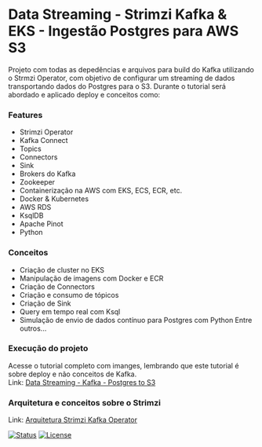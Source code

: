 Data Streaming - Strimzi Kafka & EKS - Ingestão Postgres para AWS S3
=================
Projeto com todas as depedências e arquivos para build do Kafka utilizando o Strmzi Operator, com objetivo de configurar um streaming de dados transportando dados do Postgres para o S3. Durante o tutorial será abordado e aplicado deploy e conceitos como:
### Features ###
- Strimzi Operator
- Kafka Connect 
- Topics
- Connectors
- Sink
- Brokers do Kafka
- Zookeeper 
- Containerização na AWS com EKS, ECS, ECR, etc. 
- Docker & Kubernetes
- AWS RDS
- KsqlDB
- Apache Pinot
- Python

### Conceitos ###
- Criação de cluster no EKS
- Manipulação de imagens com Docker e ECR
- Criação de Connectors
- Criação e consumo de tópicos
- Criação de Sink
- Query em tempo real com Ksql
- Simulação de envio de dados contínuo para Postgres com Python
Entre outros...

### Execução do projeto ###
Acesse o tutorial completo com imanges, lembrando que este tutorial é sobre deploy e não conceitos de Kafka.  
Link: [Data Streaming - Kafka - Postgres to S3](./Data_Streaming_-_Strimzi_Kafka__EKS_-_Ingesto_Postgres_para_AWS_S3.pdf)  

### Arquitetura e conceitos sobre o Strimzi ###  
Link: [Arquitetura Strimzi Kafka Operator](./Strimzi_Kafka_Operator.pdf)  
  
[![Status](https://img.shields.io/badge/status-active-success.svg)]()
[![License](https://img.shields.io/badge/license-MIT-blue.svg)](/LICENSE)

